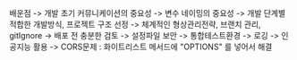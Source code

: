 
배운점
-> 개발 초기 커뮤니케이션의 중요성
-> 변수 네이밍의 중요성
-> 개발 단계별 적합한 개발방식, 프로젝트 구조 선정
-> 체계적인 형상관리전략, 브랜치 관리, gitIgnore
-> 배포 전 충분한 검토
-> 설정파일 보안
-> 통합테스트환경
-> 로깅
-> 인공지능 활용
-> CORS문제  : 화이트리스트 메서드에 "OPTIONS" 를 넣어서 해결





